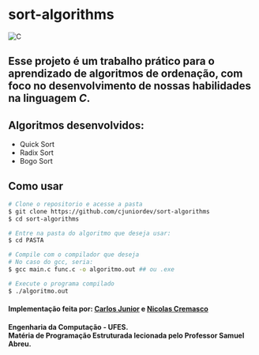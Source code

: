 # sort-algorithms

![C](https://img.shields.io/badge/C-00599C?style=for-the-badge&logo=c&logoColor=white)
## Esse projeto é um trabalho prático para o aprendizado de algoritmos de ordenação, com foco no desenvolvimento de nossas habilidades na linguagem _***C***_.

## Algoritmos desenvolvidos:
- Quick Sort
- Radix Sort
- Bogo Sort

## Como usar

```bash
# Clone o repositorio e acesse a pasta
$ git clone https://github.com/cjuniordev/sort-algorithms
$ cd sort-algorithms

# Entre na pasta do algoritmo que deseja usar:
$ cd PASTA

# Compile com o compilador que deseja
# No caso do gcc, seria:
$ gcc main.c func.c -o algoritmo.out ## ou .exe

# Execute o programa compilado
$ ./algoritmo.out
```

#### Implementação feita por: [Carlos Junior](https://github.com/cjuniordev) e [Nicolas Cremasco](https://github.com/n-resende)
#### Engenharia da Computação - UFES.<br>Matéria de Programação Estruturada lecionada pelo Professor Samuel Abreu.